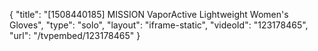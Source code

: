 {
    "title": "[1508440185] MISSION VaporActive Lightweight Women's Gloves",
    "type": "solo",
    "layout": "iframe-static",
    "videoId": "123178465",
    "url": "\/tvpembed\/123178465"
}